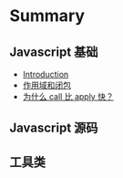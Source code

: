 # Summary

## Javascript 基础

* [Introduction](README.md)
* [作用域和闭包](zuo-yong-yu-he-bi-bao.html)
* [为什么 call 比 apply 快？](wei-shi-yao-call-bi-apply-kuai-ff1f.md)

## Javascript 源码

## 工具类

